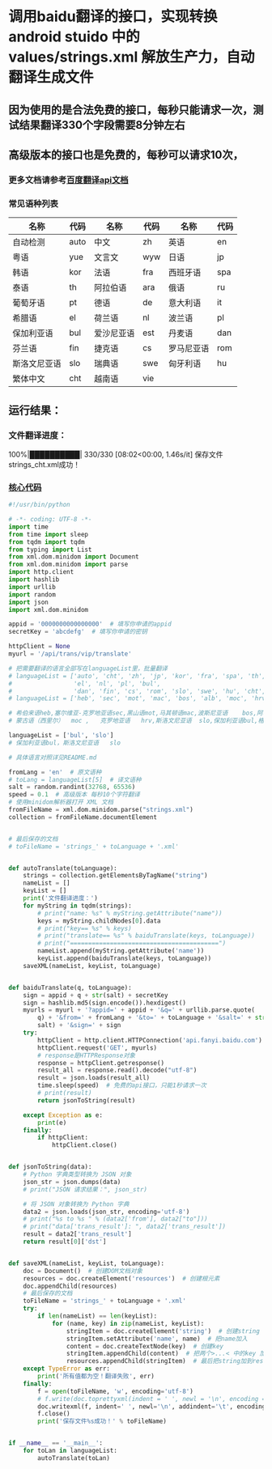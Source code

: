 # 调用baidu翻译的接口，实现转换android stuido 中的values/strings.xml 解放生产力，自动翻译生成文件
## 因为使用的是合法免费的接口，每秒只能请求一次，测试结果翻译330个字段需要8分钟左右

## 高级版本的接口也是免费的，每秒可以请求10次，

### 更多文档请参考[百度翻译api文档](https://api.fanyi.baidu.com/doc/21)
### 常见语种列表

名称      |代码	|名称	|代码	|名称	|代码
------|-------|-------|--------|--------|----
自动检测	|auto	|中文	|zh	    |英语	|en
粤语	    |yue	|文言文  |wyw	|日语|jp
韩语	    |kor	|法语	|fra	|西班牙语	|spa
泰语	    |th	    |阿拉伯语 |ara	|俄语	|ru
葡萄牙语	|pt	    |德语	|de	    |意大利语 |it
希腊语	|el	    |荷兰语	|nl	    |波兰语	|pl
保加利亚语|bul	|爱沙尼亚语|est	|丹麦语	|dan
芬兰语	|fin	|捷克语	|cs	    |罗马尼亚语	|rom
斯洛文尼亚语|slo	|瑞典语	|swe	|匈牙利语	|hu
繁体中文	|cht	|越南语	|vie	 

## 运行结果：
### 文件翻译进度：
100%|██████████| 330/330 [08:02<00:00,  1.46s/it]
保存文件strings_cht.xml成功！

### [核心代码](https://github.com/liuyingliuxia/stringTranlate/blob/master/Include/stringXML.py)

```python
#!/usr/bin/python

# -*- coding: UTF-8 -*-
import time
from time import sleep
from tqdm import tqdm
from typing import List
from xml.dom.minidom import Document
from xml.dom.minidom import parse
import http.client
import hashlib
import urllib
import random
import json
import xml.dom.minidom

appid = '0000000000000000'  # 填写你申请的appid
secretKey = 'abcdefg'  # 填写你申请的密钥

httpClient = None
myurl = '/api/trans/vip/translate'

# 把需要翻译的语言全部写在languageList里，批量翻译
# languageList = ['auto', 'cht', 'zh', 'jp', 'kor', 'fra', 'spa', 'th', 'ara', 'ru', 'pt', 'de', 'it',
#                 'el', 'nl', 'pl', 'bul',
#                 'dan', 'fin', 'cs', 'rom', 'slo', 'swe', 'hu', 'cht', 'vie']
# languageList = ['heb', 'sec', 'mot', 'mac', 'bos', 'alb', 'moc', 'hrv', 'slo', 'bul', 'geo']

# 希伯来语heb,塞尔维亚-克罗地亚语sec,黑山语mot,马其顿语mac,波斯尼亚语	bos,阿尔巴尼亚语alb,
# 蒙古语（西里尔）	moc ,	克罗地亚语	hrv,斯洛文尼亚语	slo,保加利亚语bul,格鲁吉亚语	geo

languageList = ['bul', 'slo']
# 保加利亚语bul，斯洛文尼亚语	slo

# 具体语言对照详见README.md

fromLang = 'en'  # 原文语种
# toLang = languageList[5]  # 译文语种
salt = random.randint(32768, 65536)
speed = 0.1  # 高级版本 每秒10个字符翻译
# 使用minidom解析器打开 XML 文档
fromFileName = xml.dom.minidom.parse("strings.xml")
collection = fromFileName.documentElement


# 最后保存的文档
# toFileName = 'strings_' + toLanguage + '.xml'


def autoTranslate(toLanguage):
    strings = collection.getElementsByTagName("string")
    nameList = []
    keyList = []
    print('文件翻译进度：')
    for myString in tqdm(strings):
        # print("name: %s" % myString.getAttribute("name"))
        keys = myString.childNodes[0].data
        # print("key== %s" % keys)
        # print("translate== %s" % baiduTranslate(keys, toLanguage))
        # print("=========================================")
        nameList.append(myString.getAttribute('name'))
        keyList.append(baiduTranslate(keys, toLanguage))
    saveXML(nameList, keyList, toLanguage)


def baiduTranslate(q, toLanguage):
    sign = appid + q + str(salt) + secretKey
    sign = hashlib.md5(sign.encode()).hexdigest()
    myurls = myurl + '?appid=' + appid + '&q=' + urllib.parse.quote(
        q) + '&from=' + fromLang + '&to=' + toLanguage + '&salt=' + str(
        salt) + '&sign=' + sign
    try:
        httpClient = http.client.HTTPConnection('api.fanyi.baidu.com')
        httpClient.request('GET', myurls)
        # response是HTTPResponse对象
        response = httpClient.getresponse()
        result_all = response.read().decode("utf-8")
        result = json.loads(result_all)
        time.sleep(speed)  # 免费的api接口，只能1秒请求一次
        # print(result)
        return jsonToString(result)

    except Exception as e:
        print(e)
    finally:
        if httpClient:
            httpClient.close()


def jsonToString(data):
    # Python 字典类型转换为 JSON 对象
    json_str = json.dumps(data)
    # print("JSON 请求结果：", json_str)

    # 将 JSON 对象转换为 Python 字典
    data2 = json.loads(json_str, encoding='utf-8')
    # print("%s to %s " % (data2['from'], data2["to"]))
    # print("data['trans_result']: ", data2['trans_result'])
    result = data2['trans_result']
    return result[0]['dst']


def saveXML(nameList, keyList, toLanguage):
    doc = Document()  # 创建DOM文档对象
    resources = doc.createElement('resources')  # 创建根元素
    doc.appendChild(resources)
    # 最后保存的文档
    toFileName = 'strings_' + toLanguage + '.xml'
    try:
        if len(nameList) == len(keyList):
            for (name, key) in zip(nameList, keyList):
                stringItem = doc.createElement('string')  # 创建string
                stringItem.setAttribute('name', name)  # 把name加入
                content = doc.createTextNode(key)  # 创建key
                stringItem.appendChild(content)  # 把两个>...< 中的key 加入
                resources.appendChild(stringItem)  # 最后把string加到resources中
    except TypeError as err:
        print('所有值都为空！翻译失败', err)
    finally:
        f = open(toFileName, 'w', encoding='utf-8')
        # f.write(doc.toprettyxml(indent = ' ', newl = '\n', encoding = 'utf-8'))
        doc.writexml(f, indent=' ', newl='\n', addindent='\t', encoding='utf-8')
        f.close()
        print('保存文件%s成功！' % toFileName)


if __name__ == '__main__':
    for toLan in languageList:
        autoTranslate(toLan)
```